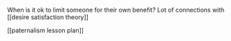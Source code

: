 When is it ok to limit someone for their own benefit? Lot of connections with [[desire satisfaction theory]]

[[paternalism lesson plan]]
